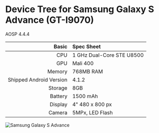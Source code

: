 Device Tree for Samsung Galaxy S Advance (GT-I9070)
=============================

AOSP 4.4.4

Basic   | Spec Sheet
-------:|:-------------------------
CPU     | 1 GHz Dual-Core STE U8500
GPU     | Mali 400
Memory  | 768MB RAM
Shipped Android Version | 4.1.2
Storage | 8GB
Battery | 1500 mAh
Display | 4" 480 x 800 px
Camera  | 5MPx, LED Flash

![Samsung Galaxy S Advance](http://www.droid-guru.com/wp-content/uploads/2012/11/hk-en_GT-I9070HKATGY_001_front_white-682x1024.jpg "Samsung Galaxy S Advance")
